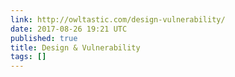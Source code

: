 ```yaml
---
link: http://owltastic.com/design-vulnerability/
date: 2017-08-26 19:21 UTC
published: true
title: Design & Vulnerability
tags: []
---
```



